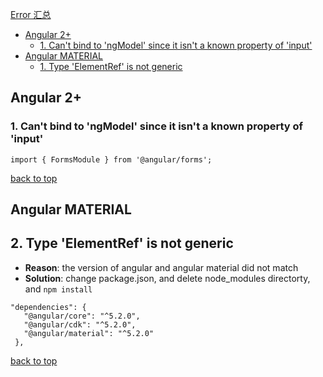 [Error 汇总](#top)

- [Angular 2+](#angular)
  - [1. Can't bind to 'ngModel' since it isn't a known property of 'input'](#input)
- [Angular MATERIAL](#angularM)
  - [1. Type 'ElementRef' is not generic](#ElementRef)

<h2 id="angular">Angular 2+</h2>

<h3 id="input">1. Can't bind to 'ngModel' since it isn't a known property of 'input'</h3>

`import { FormsModule } from '@angular/forms';`

[back to top](#top)

<h2 id="angularM">Angular MATERIAL</h2>

<h2 id="ElementRef">2. Type 'ElementRef' is not generic</h2>

- **Reason**: the version of angular and angular material did not match
- **Solution**: change package.json, and delete node_modules directorty, and `npm install`

```
"dependencies": {
   "@angular/core": "^5.2.0",
   "@angular/cdk": "^5.2.0",
   "@angular/material": "^5.2.0"    
 },
```

[back to top](#top)

